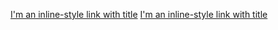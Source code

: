 [I'm an inline-style link with title](https://github.com/loi31 "Real Github Profile")
[I'm an inline-style link with title](https://discord.gg/yzVKsYkkwM "Discord Server")

